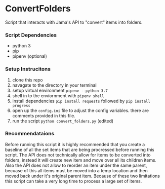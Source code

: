# ConvertFolders
Script that interacts with Jama's API to "convert" items into folders. 

### Script Dependencies
- python 3
- pip
- pipenv (optional)

### Setup Instrucitons
1. clone this repo
2. navagate to the directory in your terminal
3. setup virtual environment `pipenv --python 3.7`
4. shell in to the enviornment with `pipenv shell`
5. install dependencies `pip install requests` followed by `pip install progress`
6. open up the `config.ini` file to adjust the config variables. there are comments provided in this file. 
7. run the script `python convert_folders.py` (edited) 

### Recommendataions
Before running this script it is highly recommended that you create a baseline of all the set items
that are being procressed before running this script. The API does not technically allow for items to be
converted into folders, instead it will create new item and move over all its children items.
Also the API does not allow to reorder an item under the same parent, becuase of this all items must be moved
into a temp location and then moved back under it's original parent item. Because of these two limitations this 
script can take a very long time to process a large set of items. 
